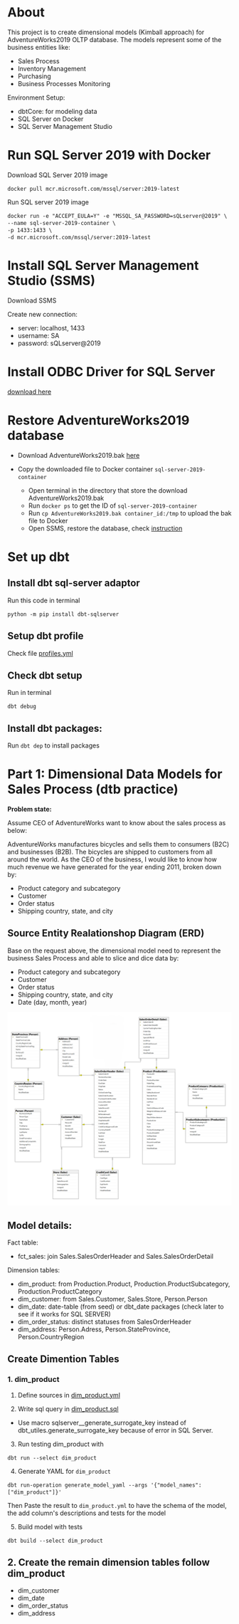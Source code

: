 # About
This project is to create dimensional models (Kimball approach) for AdventureWorks2019 OLTP database. The models represent some of the business entities like:
- Sales Process
- Inventory Management
- Purchasing
- Business Processes Monitoring 

Environment Setup:
- dbtCore: for modeling data
- SQL Server on Docker
- SQL Server Management Studio



# Run SQL Server 2019 with Docker
Download SQL Server 2019 image
``` 
docker pull mcr.microsoft.com/mssql/server:2019-latest 
```

Run SQL server 2019 image
``` 
docker run -e "ACCEPT_EULA=Y" -e "MSSQL_SA_PASSWORD=sQLserver@2019" \
--name sql-server-2019-container \
-p 1433:1433 \
-d mcr.microsoft.com/mssql/server:2019-latest

```
# Install SQL Server Management Studio (SSMS)

Download SSMS

Create new connection:
- server: localhost, 1433
- username: SA
- password: sQLserver@2019

# Install ODBC Driver for SQL Server
[download here](https://learn.microsoft.com/en-us/sql/connect/odbc/download-odbc-driver-for-sql-server?view=sql-server-ver15)

# Restore AdventureWorks2019 database
- Download AdventureWorks2019.bak [here](https://learn.microsoft.com/en-us/sql/samples/adventureworks-install-configure?view=sql-server-ver16&tabs=ssms) 

- Copy the downloaded file to Docker container ```sql-server-2019-container```
    + Open terminal in the  directory that store the download AdventureWorks2019.bak
    + Run ```docker ps``` to get the ID of ```sql-server-2019-container```
    + Run ``` cp AdventureWorks2019.bak container_id:/tmp ``` to upload the bak file to Docker 
    + Open SSMS, restore the database, check [instruction](https://learn.microsoft.com/en-us/sql/relational-databases/backup-restore/quickstart-backup-restore-database?view=sql-server-ver16&tabs=ssms)

# Set up dbt

## Install dbt sql-server adaptor

Run this code in terminal

```
python -m pip install dbt-sqlserver 

```

## Setup dbt profile

Check file [profiles.yml](profiles.yml)

## Check dbt setup
 Run in terminal

 ``` 
 dbt debug
 ```

## Install dbt packages:
Run ``` dbt dep ``` to install packages


# Part 1: Dimensional Data Models for Sales Process (dtb practice)

**Problem state:**

Assume CEO of AdventureWorks want to know about the sales process as below:

AdventureWorks manufactures bicycles and sells them to consumers (B2C) and businesses (B2B). The bicycles are shipped to customers from all around the world. As the CEO of the business, I would like to know how much revenue we have generated for the year ending 2011, broken down by:

- Product category and subcategory
- Customer
- Order status
- Shipping country, state, and city

## Source Entity Realationshop Diagram (ERD)

Base on the request above, the dimensional model need to represent the business Sales Process and able to slice and dice data by:
- Product category and subcategory
- Customer
- Order status
- Shipping country, state, and city
- Date (day, month, year)


![alt text](erd/sales_process_erd.png)


## Model details:

Fact table:
- fct_sales: join Sales.SalesOrderHeader and Sales.SalesOrderDetail

Dimension tables:
- dim_product: from Production.Product, Production.ProductSubcategory, Production.ProductCategory
- dim_customer: from Sales.Customer, Sales.Store, Person.Person
- dim_date: date-table (from seed) or dbt_date packages (check later to see if it works for SQL SERVER)
- dim_order_status: distinct statuses from SalesOrderHeader
- dim_address: Person.Adress, Person.StateProvince, Person.CountryRegion


## Create Dimention Tables

### 1. dim_product

1. Define sources in [dim_product.yml](adventure_works_dbt\models\marts\dim_product.yml)

2. Write sql query in [dim_product.sql](adventure_works_dbt\models\marts\dim_product.sql)
- Use macro sqlserver__generate_surrogate_key instead of dbt_utiles.generate_surrogate_key because of error in SQL Server.

3. Run testing dim_product with

```
dbt run --select dim_product
```

4. Generate YAML for ```dim_product``` 

```
dbt run-operation generate_model_yaml --args '{"model_names": ["dim_product"]}'
```

Then Paste the result to ```dim_product.yml``` to have the schema of the model, the add column's descriptions and tests for the model

5. Build model with tests

```
dbt build --select dim_product
```

## 2. Create the remain dimension tables follow dim_product
- dim_customer
- dim_date
- dim_order_status
- dim_address

